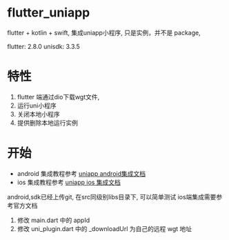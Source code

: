 # flutter_uniapp

flutter + kotlin + swift, 集成uniapp小程序, 只是实例，并不是 package,

flutter: 2.8.0
unisdk: 3.3.5


# 特性
1. flutter 端通过dio下载wgt文件,
2. 运行uni小程序
3. 关闭本地小程序
4. 提供删除本地运行实例

# 开始

 - android 集成教程参考 [uniapp android集成文档](https://nativesupport.dcloud.net.cn/UniMPDocs/UseSdk/android)
 - ios     集成教程参考 [uniapp ios 集成文档](https://nativesupport.dcloud.net.cn/UniMPDocs/UseSdk/ios)


android,sdk已经上传git, 在src同级别libs目录下, 可以简单测试
ios端集成需要参考官方文档

1. 修改 main.dart 中的 appId
2. 修改 uni_plugin.dart 中的 _downloadUrl 为自己的远程 wgt 地址

